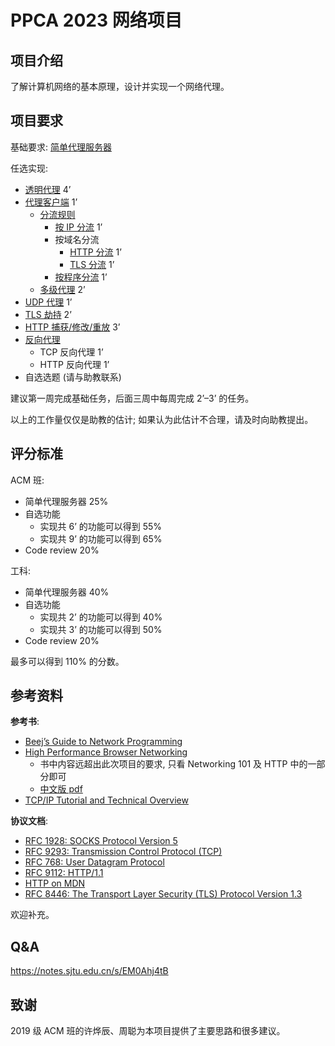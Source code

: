 # PPCA 2023 网络项目 

## 项目介绍

了解计算机网络的基本原理，设计并实现一个网络代理。

## 项目要求

基础要求: [简单代理服务器](base.md)

任选实现:

- [透明代理](tun.md) 4’
- [代理客户端](client.md) 1’
  - [分流规则](rules.md)
    - [按 IP 分流](rules-ip.md) 1’
    - 按域名分流
      - [HTTP 分流](rules-http.md) 1’
      - [TLS 分流](rules-tls.md) 1’
    - [按程序分流](rules-program.md) 1’
  - [多级代理](chain.md) 2’
- [UDP 代理](udp.md) 1’
- [TLS 劫持](tls.md) 2’
- [HTTP 捕获/修改/重放](replay.md) 3’
- [反向代理](reverse.md)
  - TCP 反向代理 1’
  - HTTP 反向代理 1’
- 自选选题 (请与助教联系)

建议第一周完成基础任务，后面三周中每周完成 2’–3’ 的任务。

以上的工作量仅仅是助教的估计; 如果认为此估计不合理，请及时向助教提出。

## 评分标准

ACM 班:

- 简单代理服务器 25%
- 自选功能
  - 实现共 6’ 的功能可以得到 55%
  - 实现共 9’ 的功能可以得到 65%
- Code review 20%

工科:

- 简单代理服务器 40%
- 自选功能
  - 实现共 2’ 的功能可以得到 40%
  - 实现共 3’ 的功能可以得到 50%
- Code review 20%

最多可以得到 110% 的分数。

## 参考资料

**参考书**:

- [Beej’s Guide to Network Programming](https://beej.us/guide/bgnet/)
- [High Performance Browser Networking](https://hpbn.co/)
  - 书中内容远超出此次项目的要求, 只看 Networking 101 及 HTTP 中的一部分即可
  - [中文版 pdf](https://jbox.sjtu.edu.cn/l/O1voXQ)
- [TCP/IP Tutorial and Technical Overview](https://www.redbooks.ibm.com/redbooks/pdfs/gg243376.pdf)

**协议文档**:

- [RFC 1928: SOCKS Protocol Version 5](https://www.rfc-editor.org/rfc/rfc1928)
- [RFC 9293: Transmission Control Protocol (TCP)](https://www.rfc-editor.org/rfc/rfc9293)
- [RFC 768: User Datagram Protocol](https://www.rfc-editor.org/rfc/rfc768)
- [RFC 9112: HTTP/1.1](https://www.rfc-editor.org/rfc/rfc9112.html)
- [HTTP on MDN](https://developer.mozilla.org/en-US/docs/Web/HTTP)
- [RFC 8446: The Transport Layer Security (TLS) Protocol Version 1.3](https://www.rfc-editor.org/rfc/rfc8446)

欢迎补充。

## Q&amp;A

<https://notes.sjtu.edu.cn/s/EM0Ahj4tB>

## 致谢

2019 级 ACM 班的许烨辰、周聪为本项目提供了主要思路和很多建议。
